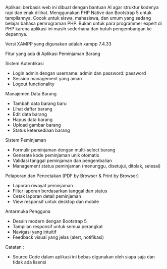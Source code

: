 Aplikasi berbasis web ini dibuat dengan bantuan AI agar struktur kodenya rapi dan enak dilihat.
Menggunakan PHP Native dan Bootstrap 5 untuk tampilannya.
Cocok untuk siswa, mahasiswa, dan umum yang sedang belajar bahasa pemrograman PHP. 
Bukan untuk para programmer expert di PHP karena aplikasi ini masih sederhana dan butuh pengembangan ke depannya.

Versi XAMPP yang digunakan adalah xampp 7.4.33

Fitur yang ada di Aplikasi Peminjaman Barang

Sistem Autentikasi
- Login admin dengan username: admin dan password: password
- Session management yang aman
- Logout functionality

Manajemen Data Barang
- Tambah data barang baru
- Lihat daftar barang
- Edit data barang
- Hapus data barang
- Upload gambar barang
- Status ketersediaan barang

Sistem Peminjaman
- Formulir peminjaman dengan multi-select barang
- Generate kode peminjaman unik otomatis
- Validasi tanggal peminjaman dan pengembalian
- Management status peminjaman (menunggu, disetujui, ditolak, selesai)

Pelaporan dan Pencetakan (PDF by Browser & Print by Browser)
- Laporan riwayat peminjaman
- Filter laporan berdasarkan tanggal dan status
- Cetak laporan detail peminjaman
- View responsif untuk desktop dan mobile

Antarmuka Pengguna
- Desain modern dengan Bootstrap 5
- Tampilan responsif untuk semua perangkat
- Navigasi yang intuitif
- Feedback visual yang jelas (alert, notifikasi)

Catatan :
- Source Code dalam aplikasi ini bebas digunakan oleh siapa saja dan tidak ada lisensi

